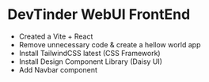 # DevTinder WebUI FrontEnd

- Created a Vite + React
- Remove unnecessary code & create a hellow world app
- Install TailwindCSS latest (CSS Framework)
- Install Design Component Library (Daisy UI)
- Add Navbar component
